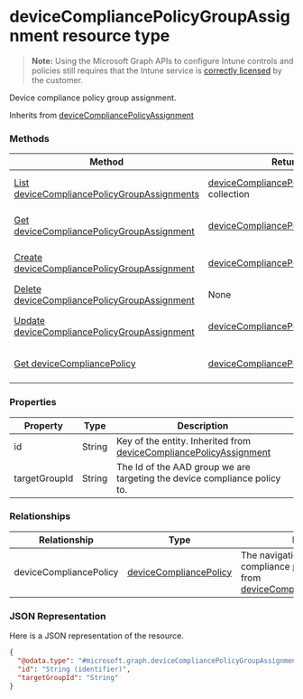 ﻿# deviceCompliancePolicyGroupAssignment resource type

> **Note:** Using the Microsoft Graph APIs to configure Intune controls and policies still requires that the Intune service is [correctly licensed](https://go.microsoft.com/fwlink/?linkid=839381) by the customer.

Device compliance policy group assignment.

Inherits from [deviceCompliancePolicyAssignment](../resources/intune_deviceconfig_devicecompliancepolicyassignment.md)

### Methods
|Method|Return Type|Description|
|---|---|---|
|[List deviceCompliancePolicyGroupAssignments](../api/intune_deviceconfig_devicecompliancepolicygroupassignment_list.md)|[deviceCompliancePolicyGroupAssignment](../resources/intune_deviceconfig_devicecompliancepolicygroupassignment.md) collection|List properties and relationships of the [deviceCompliancePolicyGroupAssignment](../resources/intune_deviceconfig_devicecompliancepolicygroupassignment.md) objects.|
|[Get deviceCompliancePolicyGroupAssignment](../api/intune_deviceconfig_devicecompliancepolicygroupassignment_get.md)|[deviceCompliancePolicyGroupAssignment](../resources/intune_deviceconfig_devicecompliancepolicygroupassignment.md)|Read properties and relationships of the [deviceCompliancePolicyGroupAssignment](../resources/intune_deviceconfig_devicecompliancepolicygroupassignment.md) object.|
|[Create deviceCompliancePolicyGroupAssignment](../api/intune_deviceconfig_devicecompliancepolicygroupassignment_create.md)|[deviceCompliancePolicyGroupAssignment](../resources/intune_deviceconfig_devicecompliancepolicygroupassignment.md)|Create a new [deviceCompliancePolicyGroupAssignment](../resources/intune_deviceconfig_devicecompliancepolicygroupassignment.md) object.|
|[Delete deviceCompliancePolicyGroupAssignment](../api/intune_deviceconfig_devicecompliancepolicygroupassignment_delete.md)|None|Deletes a [deviceCompliancePolicyGroupAssignment](../resources/intune_deviceconfig_devicecompliancepolicygroupassignment.md).|
|[Update deviceCompliancePolicyGroupAssignment](../api/intune_deviceconfig_devicecompliancepolicygroupassignment_update.md)|[deviceCompliancePolicyGroupAssignment](../resources/intune_deviceconfig_devicecompliancepolicygroupassignment.md)|Update the properties of a [deviceCompliancePolicyGroupAssignment](../resources/intune_deviceconfig_devicecompliancepolicygroupassignment.md) object.|
|[Get deviceCompliancePolicy](../api/intune_deviceconfig_devicecompliancepolicygroupassignment_get_devicecompliancepolicy.md)|[deviceCompliancePolicy](../resources/intune_deviceconfig_devicecompliancepolicy.md)|Get the [deviceCompliancePolicy](../resources/intune_deviceconfig_devicecompliancepolicy.md) from the deviceCompliancePolicy navigation property.|

### Properties
|Property|Type|Description|
|---|---|---|
|id|String|Key of the entity. Inherited from [deviceCompliancePolicyAssignment](../resources/intune_deviceconfig_devicecompliancepolicyassignment.md)|
|targetGroupId|String|The Id of the AAD group we are targeting the device compliance policy to.|

### Relationships
|Relationship|Type|Description|
|---|---|---|
|deviceCompliancePolicy|[deviceCompliancePolicy](../resources/intune_deviceconfig_devicecompliancepolicy.md)|The navigation link to the  device compliance polic targeted. Inherited from [deviceCompliancePolicyAssignment](../resources/intune_deviceconfig_devicecompliancepolicyassignment.md)|

### JSON Representation
Here is a JSON representation of the resource.
<!-- {
  "blockType": "resource",
  "keyProperty": "id",
  "@odata.type": "microsoft.graph.deviceCompliancePolicyGroupAssignment"
}
-->
```json
{
  "@odata.type": "#microsoft.graph.deviceCompliancePolicyGroupAssignment",
  "id": "String (identifier)",
  "targetGroupId": "String"
}
```



